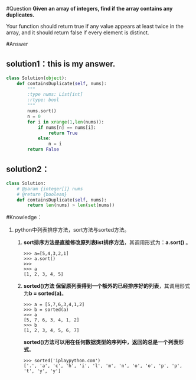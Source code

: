 #Question
**Given an array of integers, find if the array contains any duplicates.**

Your function should return true if any value appears at least twice in the array, and it should return false if every element is distinct.

#Answer
## solution1：this is my answer.
```python
class Solution(object):
    def containsDuplicate(self, nums):
        """
        :type nums: List[int]
        :rtype: bool
        """
        nums.sort()
        n = 0
        for i in xrange(1,len(nums)):
            if nums[n] == nums[i]:
                return True
            else:
                n = i
        return False
```

## solution2：
```python
class Solution:
    # @param {integer[]} nums
    # @return {boolean}
    def containsDuplicate(self, nums):
        return len(nums) > len(set(nums))
```

#Knowledge：
1. python中列表排序方法，sort方法与sorted方法。

    1. **sort排序方法是直接修改原列表list排序方法**，其调用形式为：**a.sort()**。
        ```
        >>> a=[5,4,3,2,1]
        >>> a.sort()
        >>> 
        >>> a
        [1, 2, 3, 4, 5]
        ```
    2. **sorted()方法保留原列表得到一个额外的已经排序好的列表**，其调用形式为**b = sorted(a)**。
         ```
        >>> a = [5,7,6,3,4,1,2]
        >>> b = sorted(a)
        >>> a
        [5, 7, 6, 3, 4, 1, 2]
        >>> b
        [1, 2, 3, 4, 5, 6, 7]
        ```     
        
        **sorted()方法可以用在任何数据类型的序列中，返回的总是一个列表形式**。
             
        ```
        >>> sorted('iplaypython.com')
        ['.', 'a', 'c', 'h', 'i', 'l', 'm', 'n', 'o', 'o', 'p', 'p', 't', 'y', 'y']
        ```     
        


